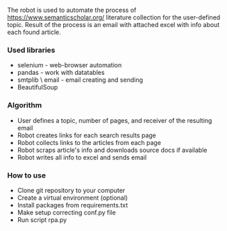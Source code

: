 The robot is used to automate the process of  https://www.semanticscholar.org/ literature collection for the user-defined topic. Result of the process is an email with attached excel with info about each found article.

### Used libraries
- selenium - web-browser automation
- pandas - work with datatables
- smtplib \ email - email creating and sending
- BeautifulSoup

### Algorithm
- User defines a topic, number of pages, and receiver of the resulting email
- Robot creates links for each search results page
- Robot collects links to the articles from each page
- Robot scraps article's info and downloads source docs if available
- Robot writes all info to excel and sends email

### How to use
- Clone git repository to your computer
- Create a virtual environment (optional)
- Install packages from requirements.txt
- Make setup correcting conf.py file
- Run script rpa.py
